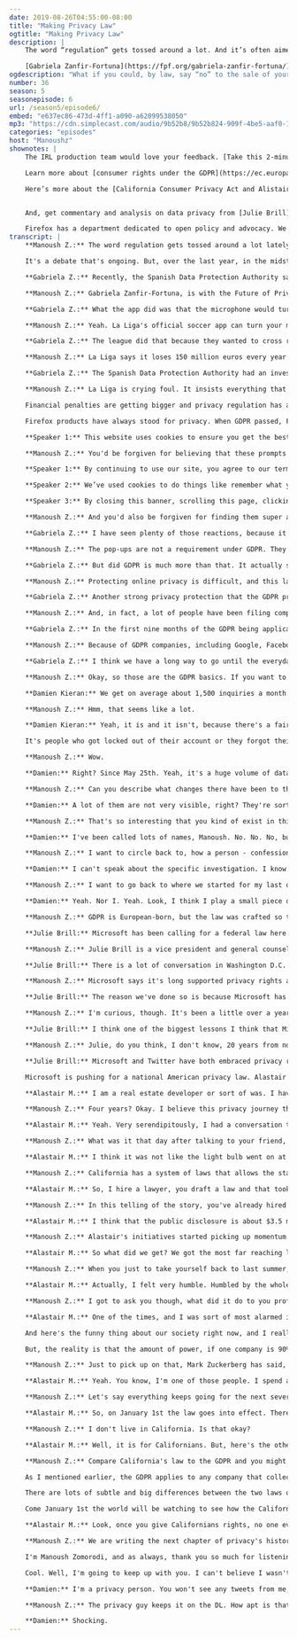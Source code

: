 ```yaml
---
date: 2019-08-26T04:55:00-08:00
title: "Making Privacy Law"
ogtitle: "Making Privacy Law"
description: |
    The word “regulation” gets tossed around a lot. And it’s often aimed at the internet’s Big Tech companies. Some worry that the size of these companies and the power and influence they wield is too much. On the other end, there’s the argument that any regulation is overreach — leave it to the market, and everything will sort itself out. But over the last year, in the midst of this regulation debate, a funny thing happened. Tech companies got regulated. And our right to privacy got a little easier to exercise.

    [Gabriela Zanfir-Fortuna](https://fpf.org/gabriela-zanfir-fortuna/) gives us the highlights of Europe’s sweeping GDPR privacy law, and explains how the law netted a huge fine against Spain’s National Football League. Twitter’s Data Protection Officer, [Damien Kieran](https://twitter.com/damokieran/) explains how regulation has shaped his new job and is changing how Twitter works with our personal data. [Julie Brill](https://blogs.microsoft.com/on-the-issues/author/jbrill/) at Microsoft says the company wants legislators to go further, and bring a federal privacy law to the U.S. And Manoush chats with [Alastair MacTaggart](https://www.caprivacy.org/about-us/), the California resident whose work led to the passing of the California Consumer Privacy Act.
ogdescription: "What if you could, by law, say “no” to the sale of your personal data? Get the latest on internet privacy regulation."
number: 36
season: 5
seasonepisode: 6
url: /season5/episode6/
embed: "e637ec86-473d-4ff1-a090-a62099538050"
mp3: "https://cdn.simplecast.com/audio/9b52b8/9b52b824-909f-4be5-aaf0-10f9e93c7818/e637ec86-473d-4ff1-a090-a62099538050/irl_s5_e06_privacy_gamechangers_vfinal_tc.mp3"
categories: "episodes"
host: "Manoushz"
shownotes: |
    The IRL production team would love your feedback. [Take this 2-minute survey](https://qsurvey.mozilla.com/s3/irlseason5).

    Learn more about [consumer rights under the GDPR](https://ec.europa.eu/commission/priorities/justice-and-fundamental-rights/data-protection/2018-reform-eu-data-protection-rules_en/), and for a top-level look at what the GDPR does for you, check out our [GDPR summary](https://blog.mozilla.org/internetcitizen/2018/05/23/gdpr-mozilla/).

    Here’s more about the [California Consumer Privacy Act and Alistair MacTaggat](https://www.caprivacy.org/).


    And, get commentary and analysis on data privacy from [Julie Brill](https://blogs.microsoft.com/on-the-issues/author/jbrill/), [Gabriela Zanfir-Fortuna](https://pdpecho.com/about/), and [Damien Kieran](https://twitter.com/damokieran/).

    Firefox has a department dedicated to open policy and advocacy. We believe that privacy is a right, not a privilege. [Follow our blog](https://blog.mozilla.org/netpolicy/) for more.
transcript: |
    **Manoush Z.:** The word regulation gets tossed around a lot lately, and it's often aimed directly at the Internet's big tech companies. Some worry that the size of these companies, the power and influence they wield, the magnitude of their presence in our lives, it's too much, that these companies need to be given boundaries, that they need to be regulated. U.S. Senator Elizabeth Warren, for instance, says, "Big tech is too big." She wants to break these companies up. But on the other end, you have the classic argument that any regulation is over reach, that regulation actually stifles innovation. We should leave it to the market. Everything will sort itself out. Consumers will settle their problems with their dollars.

    It's a debate that's ongoing. But, over the last year, in the midst of it, a funny thing happened. Tech companies did get regulated. Here's how it all started. A little over a year ago, the General Data Protection Regulation became law across Europe. The GDPR, as it's called, was and is a big deal. It lays out explicit rules around how companies collect, store, share and use data. It grants consumers important rights to protect their data privacy, and it imposes big fines on companies who breach these rights, like Spain's national football league.

    **Gabriela Z.:** Recently, the Spanish Data Protection Authority sanctioned the National Soccer League from Spain, because of their mobile app.

    **Manoush Z.:** Gabriela Zanfir-Fortuna, is with the Future of Privacy Forum, and this story caught her eye mid-June. Spain's top pro men's soccer league is called La Liga, and the La Liga app is both for iOS and Android, but according to the Spanish data protection authority, the Android version comes with a bonus feature.

    **Gabriela Z.:** What the app did was that the microphone would turn on for a couple of seconds every minute during a live football match.

    **Manoush Z.:** Yeah. La Liga's official soccer app can turn your microphone on to listen for a special audio signal sent out during televised matches. The human ear can't hear it.

    **Gabriela Z.:** The league did that because they wanted to cross reference the audio fingerprinting with location data in order to figure out what bars or restaurants were broadcasting the match without paying a license for that.

    **Manoush Z.:** La Liga says it loses 150 million euros every year to piracy and fraud. That's about 170 million U.S. dollars. But by combining that audio signal and knowing where the phone with the app is, they can crack down on unlicensed broadcasts. Well, that was the goal, anyway. The Data Protection Authority says La Liga didn't seek out proper consent from its users, and under GDPR that nets you a red card.

    **Gabriela Z.:** The Spanish Data Protection Authority had an investigation, and they decided to fine the league with 250,000 euros. That's about $180,000, so that's a one very recent example of GDPR enforcement.

    **Manoush Z.:** La Liga is crying foul. It insists everything that its app does is legal and that it does get user consent. It says the regulator doesn't understand how the tech works, so it's appealing the fine, but for now, they have deactivated the feature. Complaints, investigations, fines and appeals, that is the name of the game for GDPR's first year, and it means that Europe is leading the global privacy conversation. Around the world, GDPR has sparked something. Similar legislation is spreading to places like Brazil and Japan. India is considering it too. In the U.S., no federal privacy law exists yet, but the state of California has passed its own privacy law, which kicks in next year. Not to mention the record $5 billion fine levied against Facebook in July by the U.S. Federal Trade Commission, which by the way, is the biggest fine ever levied, and yet small compared to the tens of billions of dollars Facebook makes every year.

    Financial penalties are getting bigger and privacy regulation has arrived, and it's upending the relationship between tech companies and us, their users. Today, you'll hear from Twitter's new Data Protection Officer and how he says the company is rethinking how it handles our information. Then, Microsoft explains why they claim they're eager for even more regulation, and you'll meet the Californian responsible for the passage of his state's powerful new data law. It's true. One person can actually change the world. I'm Manoush Zomorodi, this is IRL, an original podcast from Firefox.

    Firefox products have always stood for privacy. When GDPR passed, Firefox didn't need to overhaul its business practices. The company's data privacy principles mirror those of the GDPR, and even exceed them. In some ways, it feels like the rest of the world is catching up to where the company has been all along. Learn more about how Firefox fights for you at firefox.com/join. The GDPR is a big complex and detailed set of rules. We won't get into every bit of it, but let's look at why it is such a game changer. So first, to clear something up, you know those annoying pop up notifications you keep getting every time you go to a new website?

    **Speaker 1:** This website uses cookies to ensure you get the best experience on our website.

    **Manoush Z.:** You'd be forgiven for believing that these prompts are now mandated.

    **Speaker 1:** By continuing to use our site, you agree to our terms of service and privacy policy.

    **Speaker 2:** We’ve used cookies to do things like remember what you've added to your shopping basket.

    **Speaker 3:** By closing this banner, scrolling this page, clicking a link, or continuing to browse otherwise, you agree to the use of cookies.

    **Manoush Z.:** And you'd also be forgiven for finding them super annoying.

    **Gabriela Z.:** I have seen plenty of those reactions, because it might be that one of the unnecessary effects of the GDPR was that a lot of banners, a lot of pop-ups, started to clog people.

    **Manoush Z.:** The pop-ups are not a requirement under GDPR. They're more like a hack, an inelegant attempt by companies to get consent from consumers to collect their data. Here's Gabriela again from the Future of Privacy Forum.

    **Gabriela Z.:** But did GDPR is much more than that. It actually starts from the premise that, by mishandling a personal data, by unfairly collecting, unfairly using, personal data more than the privacy of people is at stake.

    **Manoush Z.:** Protecting online privacy is difficult, and this law places the burden of responsibility on businesses, not consumers. So, for instance, companies have to show that the data they collect and use is necessary to providing their services, and if someone asks that their data be deleted, they have to comply.

    **Gabriela Z.:** Another strong privacy protection that the GDPR provides for is that it allows individuals to actually have some control over their personal data. The GDPR also provides for an individual right of action, which means that people can go to court and ask for damages if they think that any company or an organization breached their data protection rights.

    **Manoush Z.:** And, in fact, a lot of people have been filing complaints. According to Gabriela ...

    **Gabriela Z.:** In the first nine months of the GDPR being applicable, we have about 200,000 cases that were opened with data protection authorities across Europe.

    **Manoush Z.:** Because of GDPR companies, including Google, Facebook, Twitter, Apple and LinkedIn, have faced investigations into their data practices. But there has been some criticism of GDPR. For one, some say that the number of registered complaints have not led to enough investigations. Others believe regulators haven't fined enough companies for enough money to really make a difference. But this is all still very new. They're calling it a transition year. As companies and regulators alike adjust to the new privacy status quo, consumers are having to adapt too.

    **Gabriela Z.:** I think we have a long way to go until the everyday internet consumer around the world will understand his or her rights, but certainly, the GDPR has raised awareness.

    **Manoush Z.:** Okay, so those are the GDPR basics. If you want to learn more about consumer rights under GDPR and a company's obligations, find a link to the official site in our show notes at irlpodcast.org. One of the more interesting requirements under the law is that any company that deals with consumer data, like, say, a social media company, now they have to hire a Data Protection Officer. So, for example, say you want to learn more about what kind of data Twitter has on you, you'd probably end up sending your request to Damien Kieran. Damien is Twitter's Data Protection Officer.

    **Damien Kieran:** We get on average about 1,500 inquiries a month.

    **Manoush Z.:** Hmm, that seems like a lot.

    **Damien Kieran:** Yeah, it is and it isn't, because there's a fair amount of noise in there too, right?

    It's people who got locked out of their account or they forgot their password and they think the right approach is to go a privacy forum. Some of it is triaging that and making sure it goes to the right places. But then there's the important stuff. There's people who have questions or concerns about what Twitter is doing, and they want information. We have two ways that we satisfy those. We have a self-service tool, and then we also have the ability to write in and request your data. You functionally get the same data, but we make both of those options available. In terms of write-in requests over the last year, I think the number is approximately 3,500 write-in requests, but the much more interesting number is the amount of people that have downloaded their data. Globally, over the last year, we've had just under 2 million people download 2.381 petabytes of data.

    **Manoush Z.:** Wow.

    **Damien:** Right? Since May 25th. Yeah, it's a huge volume of data. To be clear that it's not just Europeans. That's people all around the world. So there's obviously demand for these sorts of tools and features, and it's something that we're spending a lot of time thinking about.

    **Manoush Z.:** Can you describe what changes there have been to the platform when it comes to privacy?

    **Damien:** A lot of them are not very visible, right? They're sort of things to make the experience easier and smoother, default settings to be opt in versus opt out, and then things that are less visible but really important are things that my office is directly involved in. They sound a little bit lawyer-y but actually... From my perspective, they're really important. My office actually operates entirely independently within the company. A consumer can reach out to the Office of Data Protection at Twitter. The goal is that the only people that have access to that web form and the communications between the consumer and the Office of Data Protection of Twitter are the Office of Data Protection team. Then we'll investigate, we'll take a look at what the concerns are, we'll get the independent responses, we'll respond, and sort of make sure that we're guarding against people's rights.

    **Manoush Z.:** That's so interesting that you kind of exist in this... not in the company, not in the government, but, it sounds like, in your own little sphere. My producer who I work with was like, "I wonder if he's sort of like an internal affairs cop," like the cop in the movies who's always cast as the bad guy who's investigating the cops themselves. Are people at Twitter like, "Great, here comes Damien. Awesome. Now it's time to talk compliance."

    **Damien:** I've been called lots of names, Manoush. No. No. No, but it's funny because at the start of May last year, it was like, "It's the GDPR guy." Right? Because that's what it was associated with. GDPR didn't have a great connotation, as you can imagine. But I think active efforts that we've actually tried to move away from the compliance of GDPR is we don't talk about GDPR. We actually talk about PDP or privacy and data protection because we view it as a global initiative. That's where the focus of the team is global in nature and not just for the GDPR.

    **Manoush Z.:** I want to circle back to, how a person - confession here. I'm a big Twitter user. Also, I want to definitely let you know that we spoke to one user who told us that he has an ongoing complaint and that there's now an investigation happening in Europe into Twitter's refusal to hand over information about how it tracks him when he clicks on links in tweets, if you could tell us about that.

    **Damien:** I can't speak about the specific investigation. I know which one it is. To be clear, I think that it's an interesting investigation. Leaving aside the investigation that you mentioned, if we break it down a little bit, and we'll say that Twitter provides you all of the data that it can reasonably and feasibly provide to you. Now, put a pin in what reasonably and feasibly means for a moment. But what happens if Twitter systems collect a variety of signals that in theory could be made to provide you additional information, but because of the way they're stored, it's nigh on impossible without significant engineering work to reconstitute that data. Moreover, if you did reconstitute it, you would be defeating the very point of having divided it up when you collected it, which was to keep the data separated, aggregated, and difficult to put back together. Should Twitter go through that process of like literally almost creating a security and privacy risk to reconstitute it so that you can have it in your download? I think that's the wrong outcome.

    **Manoush Z.:** I want to go back to where we started for my last question, which is... I'm grateful to you because you went there right from the beginning, the sort of human part of this. We're talking about laws, which are really granular. We're talking about data, which is really ephemeral, but we are talking mostly about people and relationships. That's something that the CEO of Twitter, Jack Dorsey, has been talking a lot about recently, "How do we begin to make Twitter a platform that connects people and fosters healthy conversation?" Where is your head at with all of these? You have an important role that no one would've predicted would have existed a decade ago.

    **Damien:** Yeah. Nor I. Yeah. Look, I think I play a small piece of furthering the mission of the company. Obviously, I try to think about the things that I can do to make sure the consumers that use our services are protected and that we are doing the right things when we build our products. That's fundamentally the goal of my team every day. I want to make sure that we don't either inadvertently or deliberately ship something or build something that has unintended consequences for people's privacy. I want people to understand that when they come to Twitter, they know what data we're getting from them or about them, how we're using it, and then when we might share it. I want them to have meaningful controls over those things.

    **Manoush Z.:** GDPR is European-born, but the law was crafted so that it affects just about every company everywhere because basically if a company services deal with the data of a European citizen in any way, then that company must be GDPR compliant. But some companies say even that isn't enough.

    **Julie Brill:** Microsoft has been calling for a federal law here in the United States, a robust federal privacy law since 2005.

    **Manoush Z.:** Julie Brill is a vice president and general counsel for privacy at Microsoft.

    **Julie Brill:** There is a lot of conversation in Washington D.C. about developing a comprehensive federal privacy law. There are different committees within the Senate and the House that have held hearings. They are drafting bills. Most of the bills that have already appeared focus on pieces of what could be part of a comprehensive law. I think that probably over the next couple of months we will see an actual either draft or bill that will be surfaced publicly that will be an attempt to try to develop a comprehensive law.

    **Manoush Z.:** Microsoft says it's long supported privacy rights and was one of the first big companies to back GDPR.

    **Julie Brill:** The reason we've done so is because Microsoft has believed for a very long time that privacy is a fundamental human right. We think that privacy is a real competitive differentiator. We have been driving that message on behalf of Microsoft for months, if actually for years.

    **Manoush Z.:** I'm curious, though. It's been a little over a year since GDPR went into effect. What's the biggest thing that you'd say Microsoft has learned about privacy as a result?

    **Julie Brill:** I think one of the biggest lessons I think that Microsoft has learned over the past year is that this is just beginning and you'll have many jurisdictions looking at all sorts of laws and rules about how data can be collected, used, and shared and that we all need to be agile as democracies around the world focus on these issues.

    **Manoush Z.:** Julie, do you think, I don't know, 20 years from now we'll look back and be like, "Do you remember that, 2018, 2019, 2020, when people didn't really know what privacy was and no one had control over their data? Is that what's going to happen maybe?" I do think in 20 years we will have a really different system. I think advertising will still exist. I think advertisers will still want to know about their consumers, but I think that users will be the ones in control and in the driver's seat, and they will be able to select who they want to share data with and under what circumstances. I don't think it'll look anything like it looks today

    **Julie Brill:** Microsoft and Twitter have both embraced privacy regulation and adapted their companies to a new data privacy reality. They get full marks for that, but these companies also continue to profit from user data. The Microsoft ad network offers marketers access to search and user data to tailor their ads. Over on Twitter, some settings are still set to track you across the web by default. The GDPR, like Julie says, is just the start. While it offers consumers strong rights and protections, there is still plenty of room within the rules for companies to continue gathering data.

    Microsoft is pushing for a national American privacy law. Alastair Mactaggart has already forced the issue in his home state of California. Thanks to him, the California Consumer Privacy Act becomes law on January 1st, and his story is rather extraordinary. Alastair is no legislator, just a guy who decided something needed doing, and so he did it.

    **Alastair M.:** I am a real estate developer or sort of was. I haven't had a lot of time for that recently. I've recently become, I guess, an activist. I never really thought of myself that way, but I've become involved in privacy the last, I guess, almost four years of my life now.

    **Manoush Z.:** Four years? Okay. I believe this privacy journey that you've been on began at a dinner party, is that right?

    **Alastair M.:** Yeah. Very serendipitously, I had a conversation that day or I'd seen something in the newspaper that day about privacy. That night at dinner, I was talking to a Google engineer. It was over drinks. I think I asked him, "What's the big deal?", expecting to get the answer of, "Nothing to see here." Instead he went on and on about how worried we would all be if we knew how much Google knew about us. I remember thinkingthat's a really odd thing to come from someone who works for Google. And so then I started thinking about it and looking into it.

    **Manoush Z.:** What was it that day after talking to your friend, the Google engineer, that flipped a switch for you or made you think that you got it? Why did you suddenly get it to the point where you felt the need to take action?

    **Alastair M.:** I think it was not like the light bulb went on at that moment. I thought I'm going to do this. That took a couple of months, but I remember thinking afterwards, I should be able to find out what they know about me. And so I thought, it's just an odd kind of thing in a democracy. And I think for me, what was appealing about this was not just that it seemed like the right thing to do, but also it seemed like you could do something. I'm kind of allergic to spending time just shouting into the wind. So I thought, you know, this is something that most Californians will get behind.

    **Manoush Z.:** California has a system of laws that allows the state citizens to submit ballot initiatives for a vote. So, that's what Alastair did. He proposed a ballot initiative that would create a sweeping privacy law for the state. It took a lot of work.

    **Alastair M.:** So, I hire a lawyer, you draft a law and that took like two years of research to figure out, well first of all, my first thing was, is this something that people are going to be interested in? So you hire polling companies and find out, yeah, actually that's ... people are kind of interested. Then you're like, okay, is there a solution? Because it might just be world hunger and I'm not sure California law would solve that, right? But, then you think, okay, actually there are things we can do.

    **Manoush Z.:** In this telling of the story, you've already hired multiple levels. Years have gone by. How much money were you prepared to spend?

    **Alastair M.:** I think that the public disclosure is about $3.5 million, but I spent more than that just because I had to spend stuff on the legal and all the rest of it.

    **Manoush Z.:** Alastair's initiatives started picking up momentum. It created worries on both sides. Tech companies couldn't vote no because they risked a consumer backlash. But Alastair himself was worried that the initiative would fail at the ballot box. So, he made a deal. If lawmakers agreed to pass a strong privacy law, he'd withdraw the ballot initiative. And that's what happened.

    **Alastair M.:** So what did we get? We got the most far reaching laws ever been passed in this country on privacy. One, the right to find out what information companies have got about you. Two, the right to tell them to delete it. Three, is the right to, if there's a negligent data breach, that is where there's a consumer class action lawsuit, and then the part I like almost the best is the right to tell the companies that they can't sell your information, to opt out of the sale of your information. And these are extraordinary rights that didn't exist before and I'm really excited about them coming into existence next year.

    **Manoush Z.:** When you just to take yourself back to last summer, what did you feel when this law passed and you realize that all the years and millions of dollars that you had put into this initiative had become the rule of law for the state?

    **Alastair M.:** Actually, I felt very humble. Humbled by the whole process. I felt really lucky and grateful to be part of something like this. To live in a society where this is possible. At the height of the campaign, when companies every week were joining the opposition committee, I did the math on the market cap of the companies opposing me with $6 trillion. I'm a wealthy guy, but I'm not a billionaire. The idea that one person can ... Look, it took a lot more than ... it took all the people in the legislature to act as well. But the idea that I was the catalyst for this is still incredibly humbling. It certainly makes you more of a patriot and more of a believer in the system.

    **Manoush Z.:** I got to ask you though, what did it do to you professionally? Did you still have friends at Google who would go out to dinner with you at that point?

    **Alastair M.:** One of the times, and I was sort of most alarmed in the middle of the campaign, so to speak, and I had a meeting with a very wealthy fellow and he at the end of it said, "Look, I think you're doing the Lord's work, but I could never support you because it would hurt my business." And I remember thinking, so this guy was actually a verifiable billionaire. And I thought to myself, Holy God, you're scared about this. I should be very worried.

    And here's the funny thing about our society right now, and I really think this is actually an important thing if people think about this for a second. The amount of power that we the people have placed in these companies, there's nothing nefarious going on. It wasn't that we ... there's like ... so the James Bond Spectre people like Hut rubbing their hands together and sort of taking over the world.

    But, the reality is that the amount of power, if one company is 90% of the searches in our country, they kind of represent truth to our country. Right? But if you want to talk about the power that's reposit in a democracy in these companies, which is fine, I'm a capitalist, I don't mind that. It's just there's no oversight and that's what's a little freaky. There are no consequences. And I don't think that's healthy. And actually, honestly, if I were running Google or Facebook, I would put my hand up and say, "Look, there needs to be some oversight because otherwise at some point the peasants will come with pitchforks and take this away and they probably should."

    **Manoush Z.:** Just to pick up on that, Mark Zuckerberg has said, "I do think there should be legislation. I think there should be federal legislation," but a lot of people are saying the only reason that some of those big tech people want federal legislation is because it's likely to be weaker than the California law that they would have to adhere to.

    **Alastair M.:** Yeah. You know, I'm one of those people. I spend a lot of time in Washington talking to people about the law and about what's happening. But the idea that suddenly after all these decades of industry the tech industry saying, "Hey, look, don't regulate us 'cause you're not smart enough in Washington. You don't know what's going on. You're going to stifle growth. You're going to hurt innovation. Don't kill the golden goose." Now, suddenly we have some effective privacy legislation. Now they're running to DC saying, "Hey, wait, you got to preempt it and make sure, by the way, you preempt to make sure you quash California." I think that's a cynical. I'm an optimist, again, I believe that the fed is going to be harder to get something weak through than the tech would like to think.

    **Manoush Z.:** Let's say everything keeps going for the next several months. What happens on January 1, 2020? How does the world change potentially when it comes to how tech is part of our lives?

    **Alastair M.:** So, on January 1st the law goes into effect. There is a delay until July 1st for enforcement. So, I think it's like a training wheels time. But, theoretically starting January 1st you're going to be able to go to these companies and say, "What information do you have on me?" And, "Delete my information," if you want to or, "Don't sell my information."

    **Manoush Z.:** I don't live in California. Is that okay?

    **Alastair M.:** Well, it is for Californians. But, here's the other thing which I am convinced about. Are you telling me, AT&T, are you telling me, Comcast, that you're going to be able to look at your customer in Kansas, in Texas, in Louisiana and say, "Well, you know those crazy Californians, gosh, we give them rights out there. We let them see their data and we let them delete it, but you, hey in Baton Rouge, it's not going to be good enough for you. Sorry." I mean it's just untenable. I think, forget law, it's going to be very, very difficult not to have the same basic rights extend across the country for these giant companies.

    **Manoush Z.:** Compare California's law to the GDPR and you might as well call them siblings. They share a lot of DNA, but small differences make each unique. We're going to have to see if they play well together too. Here's one example.

    As I mentioned earlier, the GDPR applies to any company that collects data from European citizens. The California law on the other hand only applies to for profit companies that do business in California and then only if the company grosses more than $25 million a year, or makes most of its money selling personal information.

    There are lots of subtle and big differences between the two laws on everything from consumer rights to business responsibilities and whether it's about the right to be forgotten or the right to say don't sell my data, the power of these laws is in the details.

    Come January 1st the world will be watching to see how the California law plays out and what it does better or worse than Europe when it comes to protecting our privacy. Until then, Alastair is keeping an eye on this law to make sure it doesn't get watered down, but as far as he's concerned, it's a done deal.

    **Alastair M.:** Look, once you give Californians rights, no one ever takes them away. I think it's been true that the legislators are very scared of stepping into a place where they can be criticized for appearing to do big business' bidding at the expense of their voters.

    **Manoush Z.:** We are writing the next chapter of privacy's history right now. The conversation between companies and their consumers about how information, very personal information, should flow between them is happening. Julie Brill at Microsoft says, privacy is a business opportunity, and that is something that we're going to focus on in our next episode. Big companies say they're pivoting to privacy, but what does that actually mean? We will check the facts and we'll find out how to run a thriving business without collecting a ton of user data.

    I'm Manoush Zomorodi, and as always, thank you so much for listening. This is IRL: Online Life is Real Life, an original podcast from Firefox.

    Cool. Well, I'm going to keep up with you. I can't believe I wasn't following you already on Twitter.

    **Damien:** I'm a privacy person. You won't see any tweets from me, Manoush. It's like come on ...

    **Manoush Z.:** The privacy guy keeps it on the DL. How apt is that?

    **Damien:** Shocking.
---
```

